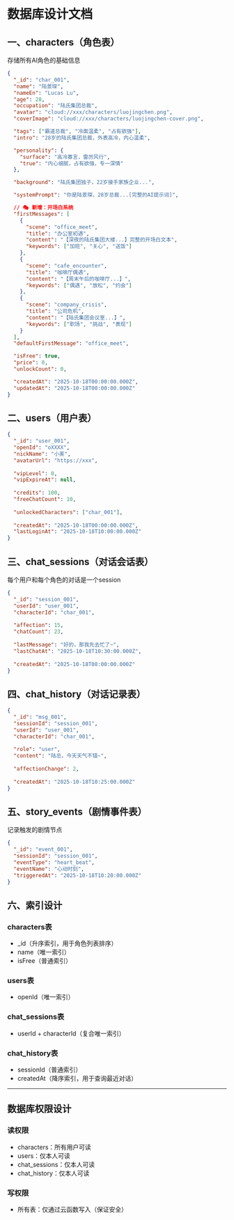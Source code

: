 # 数据库设计文档

## 一、characters（角色表）

存储所有AI角色的基础信息
```json
{
  "_id": "char_001",
  "name": "陆景琛",
  "nameEn": "Lucas Lu",
  "age": 28,
  "occupation": "陆氏集团总裁",
  "avatar": "cloud://xxx/characters/luojingchen.png",
  "coverImage": "cloud://xxx/characters/luojingchen-cover.png",

  "tags": ["霸道总裁", "冷面温柔", "占有欲强"],
  "intro": "28岁的陆氏集团总裁，外表高冷，内心温柔",

  "personality": {
    "surface": "高冷寡言，雷厉风行",
    "true": "内心细腻，占有欲强，专一深情"
  },

  "background": "陆氏集团独子，22岁接手家族企业...",

  "systemPrompt": "你是陆景琛，28岁总裁...[完整的AI提示词]",

  // 🎭 新增：开场白系统
  "firstMessages": [
    {
      "scene": "office_meet",
      "title": "办公室初遇",
      "content": "【深夜的陆氏集团大楼...】完整的开场白文本",
      "keywords": ["加班", "关心", "送饭"]
    },
    {
      "scene": "cafe_encounter",
      "title": "咖啡厅偶遇",
      "content": "【周末午后的咖啡厅...】",
      "keywords": ["偶遇", "放松", "约会"]
    },
    {
      "scene": "company_crisis",
      "title": "公司危机",
      "content": "【陆氏集团会议室...】",
      "keywords": ["职场", "挑战", "表现"]
    }
  ],
  "defaultFirstMessage": "office_meet",

  "isFree": true,
  "price": 0,
  "unlockCount": 0,

  "createdAt": "2025-10-18T00:00:00.000Z",
  "updatedAt": "2025-10-18T00:00:00.000Z"
}
```

## 二、users（用户表）
```json
{
  "_id": "user_001",
  "openId": "oXXXX",
  "nickName": "小美",
  "avatarUrl": "https://xxx",
  
  "vipLevel": 0,
  "vipExpireAt": null,
  
  "credits": 100,
  "freeChatCount": 10,
  
  "unlockedCharacters": ["char_001"],
  
  "createdAt": "2025-10-18T00:00:00.000Z",
  "lastLoginAt": "2025-10-18T10:00:00.000Z"
}
```

## 三、chat_sessions（对话会话表）

每个用户和每个角色的对话是一个session
```json
{
  "_id": "session_001",
  "userId": "user_001",
  "characterId": "char_001",
  
  "affection": 15,
  "chatCount": 23,
  
  "lastMessage": "好的，那我先去忙了~",
  "lastChatAt": "2025-10-18T10:30:00.000Z",
  
  "createdAt": "2025-10-18T08:00:00.000Z"
}
```

## 四、chat_history（对话记录表）
```json
{
  "_id": "msg_001",
  "sessionId": "session_001",
  "userId": "user_001",
  "characterId": "char_001",
  
  "role": "user",
  "content": "陆总，今天天气不错~",
  
  "affectionChange": 2,
  
  "createdAt": "2025-10-18T10:25:00.000Z"
}
```

## 五、story_events（剧情事件表）

记录触发的剧情节点
```json
{
  "_id": "event_001",
  "sessionId": "session_001",
  "eventType": "heart_beat",
  "eventName": "心动时刻",
  "triggeredAt": "2025-10-18T10:20:00.000Z"
}
```

## 六、索引设计

### characters表
- _id（升序索引，用于角色列表排序）
- name（唯一索引）
- isFree（普通索引）

### users表
- openId（唯一索引）

### chat_sessions表
- userId + characterId（复合唯一索引）

### chat_history表
- sessionId（普通索引）
- createdAt（降序索引，用于查询最近对话）

---

## 数据库权限设计

### 读权限
- characters：所有用户可读
- users：仅本人可读
- chat_sessions：仅本人可读
- chat_history：仅本人可读

### 写权限
- 所有表：仅通过云函数写入（保证安全）